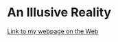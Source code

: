 # An Illusive Reality

[Link to my webpage on the Web](https://josecarlosgt.github.io/matrix-reviews/)

